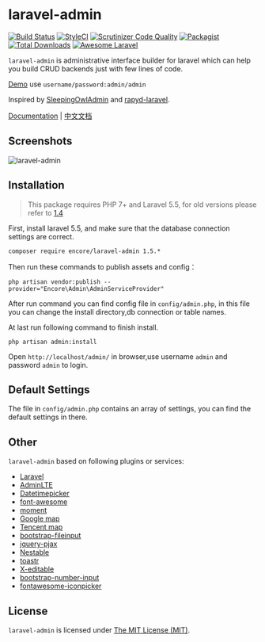 # laravel-admin

[![Build Status](https://travis-ci.org/z-song/laravel-admin.svg?branch=master)](https://travis-ci.org/z-song/laravel-admin)
[![StyleCI](https://styleci.io/repos/48796179/shield)](https://styleci.io/repos/48796179)
[![Scrutinizer Code Quality](https://scrutinizer-ci.com/g/z-song/laravel-admin/badges/quality-score.png?b=master)](https://scrutinizer-ci.com/g/z-song/laravel-admin/?branch=master)
[![Packagist](https://img.shields.io/packagist/l/encore/laravel-admin.svg?maxAge=2592000)](https://packagist.org/packages/encore/laravel-admin)
[![Total Downloads](https://img.shields.io/packagist/dt/encore/laravel-admin.svg?style=flat-square)](https://packagist.org/packages/encore/laravel-admin)
[![Awesome Laravel](https://img.shields.io/badge/Awesome-Laravel-brightgreen.svg)](https://github.com/z-song/laravel-admin)

`laravel-admin` is administrative interface builder for laravel which can help you build CRUD backends just with few lines of code.

[Demo](http://laravel-admin.org/demo) use `username/password:admin/admin`

Inspired by [SleepingOwlAdmin](https://github.com/sleeping-owl/admin) and [rapyd-laravel](https://github.com/zofe/rapyd-laravel).

[Documentation](http://laravel-admin.org/docs) | [中文文档](http://laravel-admin.org/docs/#/zh/)

## Screenshots

![laravel-admin](https://cloud.githubusercontent.com/assets/1479100/19625297/3b3deb64-9947-11e6-807c-cffa999004be.jpg)

## Installation

> This package requires PHP 7+ and Laravel 5.5, for old versions please refer to [1.4](http://laravel-admin.org/docs/v1.4/#/)

First, install laravel 5.5, and make sure that the database connection settings are correct.

```
composer require encore/laravel-admin 1.5.*
```

Then run these commands to publish assets and config：

```
php artisan vendor:publish --provider="Encore\Admin\AdminServiceProvider"
```

After run command you can find config file in `config/admin.php`, in this file you can change the install directory,db connection or table names.

At last run following command to finish install.

```
php artisan admin:install
```

Open `http://localhost/admin/` in browser,use username `admin` and password `admin` to login.

## Default Settings

The file in `config/admin.php` contains an array of settings, you can find the default settings in there.

## Other

`laravel-admin` based on following plugins or services:

-   [Laravel](https://laravel.com/)
-   [AdminLTE](https://almsaeedstudio.com/)
-   [Datetimepicker](http://eonasdan.github.io/bootstrap-datetimepicker/)
-   [font-awesome](http://fontawesome.io)
-   [moment](http://momentjs.com/)
-   [Google map](https://www.google.com/maps)
-   [Tencent map](http://lbs.qq.com/)
-   [bootstrap-fileinput](https://github.com/kartik-v/bootstrap-fileinput)
-   [jquery-pjax](https://github.com/defunkt/jquery-pjax)
-   [Nestable](http://dbushell.github.io/Nestable/)
-   [toastr](http://codeseven.github.io/toastr/)
-   [X-editable](http://github.com/vitalets/x-editable)
-   [bootstrap-number-input](https://github.com/wpic/bootstrap-number-input)
-   [fontawesome-iconpicker](https://github.com/itsjavi/fontawesome-iconpicker)

## License

`laravel-admin` is licensed under [The MIT License (MIT)](LICENSE).
